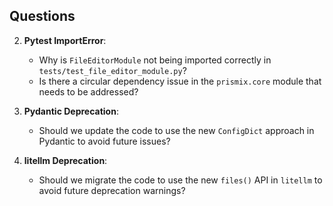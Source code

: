 ## Questions



2. **Pytest ImportError**:
   - Why is `FileEditorModule` not being imported correctly in `tests/test_file_editor_module.py`?
   - Is there a circular dependency issue in the `prismix.core` module that needs to be addressed?

3. **Pydantic Deprecation**:
   - Should we update the code to use the new `ConfigDict` approach in Pydantic to avoid future issues?

4. **litellm Deprecation**:
   - Should we migrate the code to use the new `files()` API in `litellm` to avoid future deprecation warnings?

